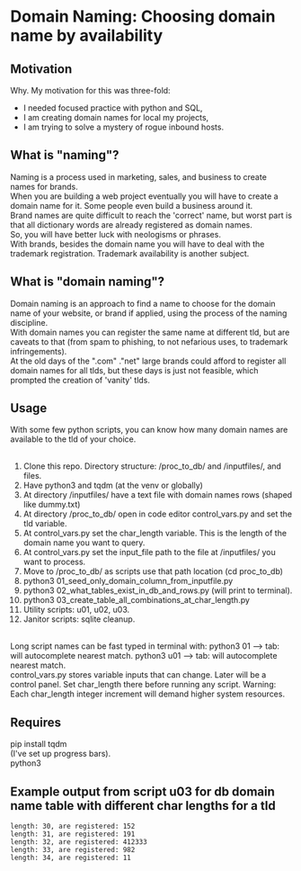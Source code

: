 # Domain Naming: Choosing domain name by availability
## Motivation
Why. My motivation for this was three-fold: 
* I needed focused practice with python and SQL,
* I am creating domain names for local my projects,
* I am trying to solve a mystery of rogue inbound hosts.

## What is "naming"?
Naming is a process used in marketing, sales, and business to create names for brands.  
When you are building a web project eventually you will have to create a domain name for it. Some people even build a business around it.  
Brand names are quite difficult to reach the 'correct' name, but worst part is that all dictionary words are already registered as domain names.  
So, you will have better luck with neologisms or phrases.  
With brands, besides the domain name you will have to deal with the trademark registration. Trademark availability is another subject.  

## What is "domain naming"?
Domain naming is an approach to find a name to choose for the domain name of your website, or brand if applied, using the process of the naming discipline.  
With domain names you can register the same name at different tld, but are caveats to that (from spam to phishing, to not nefarious uses, to trademark infringements).  
At the old days of the ".com" ."net" large brands could afford to register all domain names for all tlds, but these days is just not feasible, which prompted the creation of 'vanity' tlds.  

## Usage
With some few python scripts, you can know how many domain names are available to the tld of your choice.  
<br>
1. Clone this repo. Directory structure: /proc_to_db/ and /inputfiles/, and files.
2. Have python3 and tqdm (at the venv or globally)  
3. At directory /inputfiles/ have a text file with domain names rows (shaped like dummy.txt)
4. At directory /proc_to_db/ open in code editor control_vars.py and set the tld variable.
5. At control_vars.py set the char_length variable. This is the length of the domain name you want to query.
6. At control_vars.py set the input_file path to the file at /inputfiles/ you want to process.
7. Move to /proc_to_db/ as scripts use that path location (cd proc_to_db)
8. python3 01_seed_only_domain_column_from_inputfile.py
9. python3 02_what_tables_exist_in_db_and_rows.py (will print to terminal).
10. python3 03_create_table_all_combinations_at_char_length.py
11. Utility scripts: u01, u02, u03.
12. Janitor scripts: sqlite cleanup.
<br>
Long script names can be fast typed in terminal with:  
python3 01 --> tab: will autocomplete nearest match.  
python3 u01 --> tab: will autocomplete nearest match.
<br>
control_vars.py stores variable inputs that can change. Later will be a control panel.
Set char_length there before running any script. 
Warning: Each char_length integer increment will demand higher system resources.

## Requires
pip install tqdm  
(I've set up progress bars).  
python3

## Example output from script u03 for db domain name table with different char lengths for a tld
```
length: 30, are registered: 152
length: 31, are registered: 191
length: 32, are registered: 412333
length: 33, are registered: 982
length: 34, are registered: 11
```
